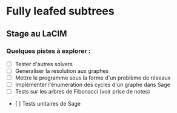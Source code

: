 # Fully leafed subtrees

## Stage au LaCIM

### Quelques pistes à explorer :

- [ ] Tester d'autres solvers
- [ ] Generaliser la resolution aux graphes
- [ ] Mettre le programme sous la forme d'un problème de réseaux
- [ ] Implémenter l'énumeration des cycles d'un graphe dans Sage
- [ ] Tests sur les arbres de Fibonacci (voir prise de notes)
- [ ] Tests unitaires de Sage
